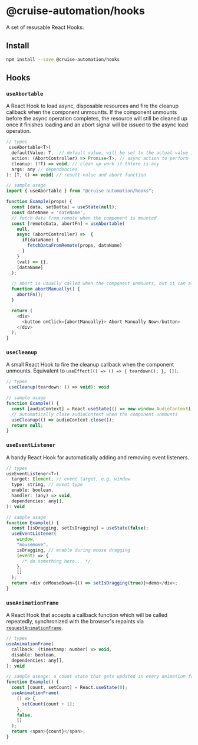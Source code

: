 # @cruise-automation/hooks

A set of resusable React Hooks.

## Install

```bash
npm install --save @cruise-automation/hooks
```

## Hooks

### `useAbortable`

A React Hook to load async, disposable resources and fire the cleanup callback when the component unmountts. If the component unmounts before the async operation completes, the resource will still be cleaned up once it finishes loading and an abort signal will be issued to the async load operation.

```js
// types
 useAbortable<T>(
  defaultValue: T,  // default value, will be set to the actual value if action is performed successfully
  action: (AbortController) => Promise<T>, // async action to perform
  cleanup: (?T) => void, // clean up work if thtere is any
  args: any // dependencies
): [T, () => void] // result value and abort function
```

```js
// sample usage
import { useAbortable } from "@cruise-automation/hooks";

function Example(props) {
  const [data, setDatta] = useState(null);
  const dateName = 'dateName';
  // fetch data from remote when the component is mounted
  const [remoteData, abortFn] = useAbortable(
    null,
    async (abortController) =>  {
      if(dataName) {
        fetchDataFromRemote(props, dataName)
      }
    }
    (val) => {},
    [dataName]
  );

  // abort is usually called when the component unmounts, but it can also be called manually
  function abortManually() {
    abortFn();
  }

  return (
    <div>
      <button onClick={abortManually}> Abort Manually Now</button>
    </div>
  );
}
```

### `useCleanup`

A small React Hook to fire the cleanup callback when the component unmounts. Equivalent to `useEffect(() => () => { teardown(); }, [])`.

```js
// types
 useCleanup(teardown: () => void): void
```

```js
// sample usage
function Example() {
  const [audioContext] = React.useState(() => new window.AudioContext));
  // automatically close audioContext when the component unmounts
  useCleanup(() => audioContext.close());
  return null;
}
```

### `useEventListener`

A handy React Hook for automatically adding and removing event listeners.

```js
// types
useEventListener<T>(
  target: Element, // event target, e.g. window
  type: string, // event type
  enable: boolean,
  handler: (any) => void,
  dependencies: any[],
): void
```

```js
// sample usage
function Example() {
  const [isDragging, setIsDragging] = useState(false);
  useEventListener(
    window,
    "mousemove",
    isDragging, // enable during mouse dragging
    (event) => {
      /* do something here... */
    },
    []
  );
  return <div onMouseDown={() => setIsDragging(true)}>demo</div>;
}
```

### `useAnimationFrame`

A React Hook that accepts a callback function which will be called repeatedly, synchronized with the browser's repaints via [`requestAnimationFrame`](https://developer.mozilla.org/en-US/docs/Web/API/window/requestAnimationFrame).

```js
// types
useAnimationFrame(
  callback: (timestamp: number) => void,
  disable: boolean,
  dependencies: any[],
): void
```

```js
// sample useage: a count state that gets updated in every animation frame
function Example() {
  const [count, setCount] = React.useState(0);
  useAnimationFrame(
    () => {
      setCount(count + 1);
    },
    false,
    []
  );
  return <span>{count}</span>;
}
```
